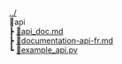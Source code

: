  [../](../README.md)\
 📂api\
 ┣ [📜api_doc.md](api_doc.md)\
 ┣ [📜documentation-api-fr.md](documentation-api-fr.md)\
 ┗ [📜example_api.py](example_api.py)